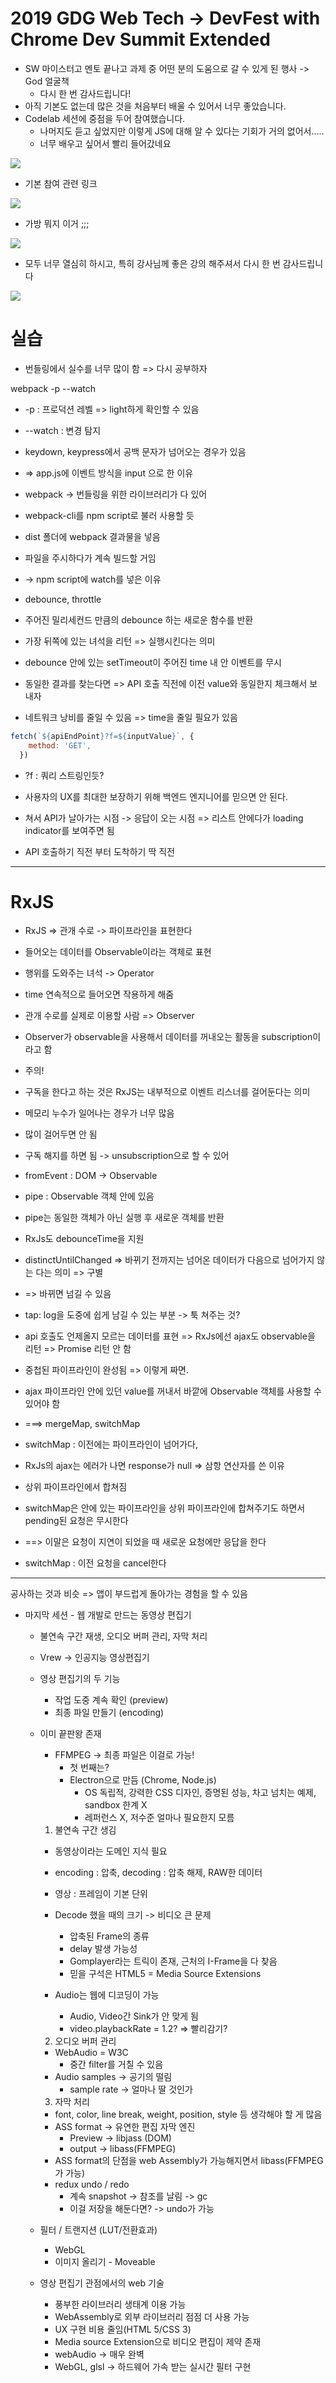 # 2019 GDG Web Tech -> DevFest with Chrome Dev Summit Extended 

- SW 마이스터고 멘토 끝나고 과제 중 어떤 분의 도움으로 갈 수 있게 된 행사 -> God 얼굴책
  - 다시 한 번 감사드립니다!
- 아직 기본도 없는데 많은 것을 처음부터 배울 수 있어서 너무 좋았습니다.
- Codelab 세션에 중점을 두어 참여했습니다.
  - 나머지도 듣고 싶었지만 이렇게 JS에 대해 알 수 있다는 기회가 거의 없어서.....
  - 너무 배우고 싶어서 빨리 들어갔네요

![](./1.jpg)

- 기본 참여 관련 링크

![](./2.jpg)

- 가방 뭐지 이거 ;;;

![](./3.jpg)

- 모두 너무 열심히 하시고, 특히 강사님께 좋은 강의 해주셔서 다시 한 번 감사드립니다

![](./4.jpg)



# 실습 

- 번들링에서 실수를 너무 많이 함 => 다시 공부하자

webpack -p --watch
- -p : 프로덕션 레벨 => light하게 확인할 수 있음 
- --watch : 변경 탐지

- keydown, keypress에서 공백 문자가 넘어오는 경우가 있음 
- =>  app.js에 이벤트 방식을 input 으로 한 이유

- webpack -> 번들링을 위한 라이브러리가 다 있어 
- webpack-cli를 npm script로 불러 사용할 듯
- dist 폴더에 webpack 결과물을 넣음 


- 파일을 주시하다가 계속 빌드할 거임
- -> npm script에 watch를 넣은 이유

- debounce, throttle
- 주어진 밀리세컨드 만큼의 debounce 하는 새로운 함수를 반환
- 가장 뒤쪽에 있는 녀석을 리턴 => 실행시킨다는 의미
- debounce 안에 있는 setTimeout이 주어진 time 내 안 이벤트를 무시
- 동일한 결과를 찾는다면 => API 호출 직전에 
    이전 value와 동일한지 체크해서 보내자
- 네트워크 낭비를 줄일 수 있음 => time을 줄일 필요가 있음 


```javascript
fetch(`${apiEndPoint}?f=${inputValue}`, {
    method: 'GET',
  })
```
- ?f : 쿼리 스트링인듯?

- 사용자의 UX를 최대한 보장하기 위해 백엔드 엔지니어를 믿으면 안 된다.

- 쳐서 API가 날아가는 시점 -> 응답이 오는 시점 => 리스트 안에다가 loading indicator를 보여주면 됨

- API 호출하기 직전 부터 도착하기 딱 직전 



---

# RxJS

- RxJS => 관개 수로 -> 파이프라인을 표현한다 
- 들어오는 데이터를 Observable이라는 객체로 표현
- 행위를 도와주는 녀석 -> Operator 
- time 연속적으로 들어오면 작용하게 해줌

- 관개 수로를 실제로 이용할 사람 => Observer
- Observer가 observable을 사용해서 데이터를 꺼내오는 활동을 subscription이라고 함 

- 주의!
- 구독을 한다고 하는 것은 RxJS는 내부적으로 이벤트 리스너를 걸어둔다는 의미
- 메모리 누수가 일어나는 경우가 너무 많음 
- 많이 걸어두면 안 됨
- 구독 해지를 하면 됨 -> unsubscription으로 할 수 있어 

- fromEvent : DOM -> Observable
- pipe : Observable 객체 안에 있음
- pipe는 동일한 객체가 아닌 실행 후 새로운 객체를 반환
- RxJs도 debounceTime을 지원 
- distinctUntilChanged => 바뀌기 전까지는 넘어온 데이터가 다음으로 넘어가지 않는 다는 의미 => 구별
- => 바뀌면 넘길 수 있음
- tap: log을 도중에 쉽게 남길 수 있는 부분 -> 툭 쳐주는 것?
- api 호출도 언제올지 모르는 데이터를 표현 => RxJs에선 ajax도 observable을 리턴 => Promise 리턴 안 함
- 중첩된 파이프라인이 완성됨 => 이렇게 짜면.
- ajax 파이프라인 안에 있던 value를 꺼내서 바깥에 Observable 객체를 사용할 수 있어야 함
- ===> mergeMap, switchMap
- switchMap : 이전에는 파이프라인이 넘어가다, 
- RxJs의 ajax는 에러가 나면 response가 null => 삼항 연산자를 쓴 이유
- 상위 파이프라인에서 합쳐짐
- switchMap은 안에 있는 파이프라인을 상위 파이프라인에 합쳐주기도 하면서 pending된 요청은 무시한다
- ==> 이말은 요청이 지연이 되었을 때 새로운 요청에만 응답을 한다

- switchMap : 이전 요청을 cancel한다 



------

공사하는 것과 비슷 
=> 앱이 부드럽게 돌아가는 경험을 할 수 있음 



- 마지막 세션 - 웹 개발로 만드는 동영상 편집기

  - 불연속 구간 재생, 오디오 버퍼 관리, 자막 처리

  - Vrew -> 인공지능 영상편집기 

  - 영상 편집기의 두 기능 

    - 작업 도중 계속 확인 (preview)
    - 최종 파일 만들기 (encoding)

  - 이미 끝판왕 존재 

    - FFMPEG -> 최종 파일은 이걸로 가능!
      - 첫 번째는?
      - Electron으로 만듬 (Chrome, Node.js)
        - OS 독립적, 강력한 CSS 디자인, 증명된 성능, 차고 넘치는 예제, sandbox 한계 X
        - 레퍼런스 X, 저수준 얼마나 필요한지 모름 

    1) 불연속 구간 생김

    - 동영상이라는 도메인 지식 필요
    - encoding : 압축, decoding : 압축 해제, RAW한 데이터
    - 영상 : 프레임이 기본 단위

    - Decode 했을 때의 크기 -> 비디오 큰 문제
      - 압축된 Frame의 종류 
      - delay 발생 가능성
      - Gomplayer라는 트릭이 존재, 근처의 I-Frame을 다 찾음
      - 믿을 구석은 HTML5 = Media Source Extensions
    - Audio는 웹에 디코딩이 가능 
      - Audio, Video간 Sink가 안 맞게 됨
      - video.playbackRate = 1.2? => 빨리감기?

    2) 오디오 버퍼 관리

    - WebAudio = W3C
      - 중간 filter를 거칠 수 있음 
    - Audio samples -> 공기의 떨림
      - sample rate -> 얼마나 딸 것인가

    3) 자막 처리

    - font, color, line break, weight, position, style 등 생각해야 할 게 많음
    - ASS format -> 유연한 편집 자막 엔진
      - Preview -> libjass (DOM)
      - output -> libass(FFMPEG)
    - ASS format의 단점을 web Assembly가 가능해지면서 libass(FFMPEG가 가능)
    - redux undo / redo 
      - 계속 snapshot -> 참조를 날림 -> gc
      - 이걸 저장을 해둔다면? -> undo가 가능

  - 필터 / 트랜지션 (LUT/전환효과)

    - WebGL
    - 이미지 올리기 - Moveable

  - 영상 편집기 관점에서의 web 기술

    - 풍부한 라이브러리 생태계 이용 가능
    - WebAssembly로 외부 라이브러리 점점 더 사용 가능
    - UX 구현 비용 줄임(HTML 5/CSS 3)
    - Media source Extension으로 비디오 편집이 제약 존재
    - webAudio -> 매우 완벽
    - WebGL, glsl -> 하드웨어 가속 받는 실시간 필터 구현 